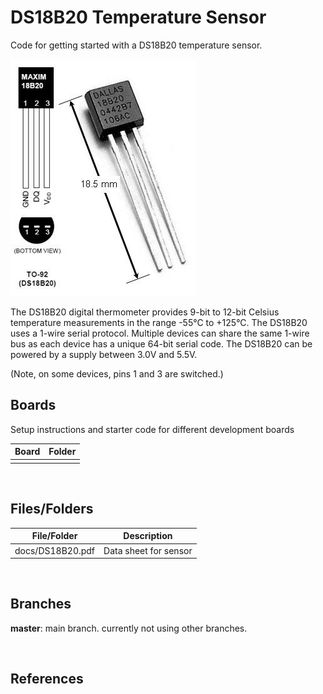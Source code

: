 # DS18B20 Temperature Sensor

Code for getting started with a DS18B20 temperature sensor.

![sensor](assets/ds18b20_1.jpg)

The DS18B20 digital thermometer provides 9-bit to 12-bit Celsius temperature measurements in the range -55°C to +125°C. The DS18B20 uses a 1-wire serial protocol. Multiple devices can share the same 1-wire bus as each device has a unique 64-bit serial code. The DS18B20 can be powered by a supply between 3.0V and 5.5V.

(Note, on some devices, pins 1 and 3 are switched.)

## Boards

Setup instructions and starter code for different development boards

| Board | Folder |
| --- | --- |
|  |  |

<br>

## Files/Folders

| File/Folder | Description |
|--- | --- |
| docs/DS18B20.pdf | Data sheet for sensor |

<br>

## Branches

**master**: main branch. currently not using other branches.

<br>

## References
